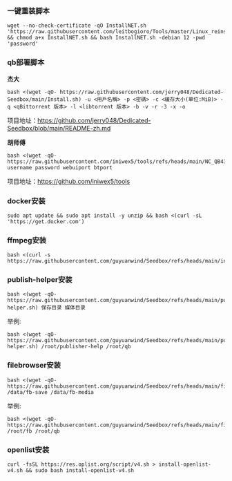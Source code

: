 ### 一键重装脚本
```
wget --no-check-certificate -qO InstallNET.sh 'https://raw.githubusercontent.com/leitbogioro/Tools/master/Linux_reinstall/InstallNET.sh' && chmod a+x InstallNET.sh && bash InstallNET.sh -debian 12 -pwd 'password'
```

### qb部署脚本
**杰大**
```
bash <(wget -qO- https://raw.githubusercontent.com/jerry048/Dedicated-Seedbox/main/Install.sh) -u <用戶名稱> -p <密碼> -c <緩存大小(單位:MiB)> -q <qBittorrent 版本> -l <libtorrent 版本> -b -v -r -3 -x -o
```

项目地址：https://github.com/jerry048/Dedicated-Seedbox/blob/main/README-zh.md

**胡师傅**
```
bash <(wget -qO- https://raw.githubusercontent.com/iniwex5/tools/refs/heads/main/NC_QB438.sh) username password webuiport btport
```

项目地址：https://github.com/iniwex5/tools

### docker安装
```
sudo apt update && sudo apt install -y unzip && bash <(curl -sL 'https://get.docker.com')
```
### ffmpeg安装
```
bash <(curl -s https://raw.githubusercontent.com/guyuanwind/Seedbox/refs/heads/main/install_ffmpeg.sh)
```
### publish-helper安装
```
bash <(wget -qO- https://raw.githubusercontent.com/guyuanwind/Seedbox/refs/heads/main/publish-helper.sh) 保存目录 媒体目录
```

举例:
```
bash <(wget -qO- https://raw.githubusercontent.com/guyuanwind/Seedbox/refs/heads/main/publish-helper.sh) /root/publisher-help /root/qb
```

### filebrowser安装
```
bash <(wget -qO- https://raw.githubusercontent.com/guyuanwind/Seedbox/refs/heads/main/filebrowser.sh) /data/fb-save /data/fb-media
```

举例:
```
bash <(wget -qO- https://raw.githubusercontent.com/guyuanwind/Seedbox/refs/heads/main/filebrowser.sh) /root/fb /root/qb
```
### openlist安装
```
curl -fsSL https://res.oplist.org/script/v4.sh > install-openlist-v4.sh && sudo bash install-openlist-v4.sh
```


